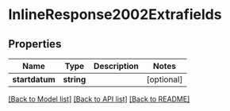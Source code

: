 # InlineResponse2002Extrafields

## Properties
Name | Type | Description | Notes
------------ | ------------- | ------------- | -------------
**startdatum** | **string** |  | [optional] 

[[Back to Model list]](../../README.md#documentation-for-models) [[Back to API list]](../../README.md#documentation-for-api-endpoints) [[Back to README]](../../README.md)

